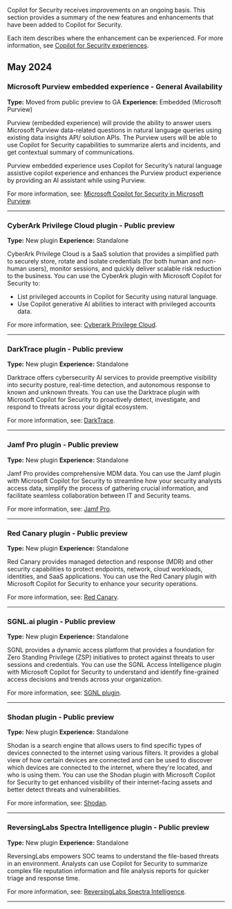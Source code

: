 Copilot for Security receives improvements on an ongoing basis. This section provides a summary of the new features and enhancements that have been added to Copilot for Security.

Each item describes where the enhancement can be experienced. For more information, see [Copilot for Security experiences](/copilot/security/experiences-security-copilot).

## May 2024


### Microsoft Purview embedded experience - General Availability

**Type:** Moved from public preview to GA
**Experience:**  Embedded (Microsoft Purview)


Purview (embedded experience) will provide the ability to answer users Microsoft Purview data-related questions in natural language queries using existing data insights API/ solution APIs. The Purview users will be able to use Copilot for Security capabilities to summarize alerts and incidents, and get contextual summary of communications. 

Purview embedded experience uses Copilot for Security’s natural language assistive copilot experience and enhances the Purview product experience by providing an AI assistant while using Purview. 


For more information, see: [Microsoft Copilot for Security in Microsoft Purview](/purview/copilot-in-purview-overview).

---

### CyberArk Privilege Cloud plugin - Public preview

**Type:**  New plugin
**Experience:** Standalone  


CyberArk Privilege Cloud is a SaaS solution that provides a simplified path to securely store, rotate and isolate credentials (for both human and non-human users), monitor sessions, and quickly deliver scalable risk reduction to the business. You can use the CyberArk plugin with Microsoft Copilot for Security to:

- List privileged accounts in Copilot for Security using natural language.
- Use Copilot generative AI abilities to interact with privileged accounts data.

For more information, see: [Cyberark Privilege Cloud](/copilot/security/plugin-cyberark).

---

### DarkTrace plugin - Public preview

**Type:**  New plugin
**Experience:** Standalone   


Darktrace offers cybersecurity AI services to provide preemptive visibility into security posture, real-time detection, and autonomous response to known and unknown threats. You can use the Darktrace plugin with Microsoft Copilot for Security to proactively detect, investigate, and respond to threats across your digital ecosystem.

For more information, see: [DarkTrace](/copilot/security/plugin-darktrace).

---

### Jamf Pro plugin - Public preview

**Type:**  New plugin
**Experience:** Standalone


Jamf Pro provides comprehensive MDM data. You can use the Jamf plugin with Microsoft Copilot for Security to streamline how your security analysts access data, simplify the process of gathering crucial information, and facilitate seamless collaboration between IT and Security teams.


For more information, see: [Jamf Pro](/copilot/security/plugin-jamf).

---

### Red Canary plugin - Public preview

**Type:**  New plugin
**Experience:** Standalone



Red Canary provides managed detection and response (MDR) and other security capabilities to protect endpoints, network, cloud workloads, identities, and SaaS applications. You can use the Red Canary plugin with Microsoft Copilot for Security to enhance your security operations.

For more information, see: [Red Canary](/copilot/security/plugin-red-canary).


---

### SGNL.ai plugin - Public preview

**Type:**  New plugin
**Experience:** Standalone


SGNL provides a dynamic access platform that provides a foundation for Zero Standing Privilege (ZSP) initiatives to protect against threats to user sessions and credentials. You can use the SGNL Access Intelligence plugin with Microsoft Copilot for Security to understand and identify fine-grained access decisions and trends across your organization.


For more information, see: [SGNL plugin](/copilot/security/plugin-sgnl).

---



### Shodan plugin - Public preview

**Type:**  New plugin 
**Experience:** Standalone


Shodan is a search engine that allows users to find specific types of devices connected to the internet using various filters. It provides a global view of how certain devices are connected and can be used to discover which devices are connected to the internet, where they're located, and who is using them. You can use the Shodan plugin with Microsoft Copilot for Security to get enhanced visibility of their internet-facing assets and better detect threats and vulnerabilities.


For more information, see: [Shodan](/copilot/security/plugin-shodan).

---


### ReversingLabs Spectra Intelligence plugin - Public preview

**Type:**  New plugin
**Experience:** Standalone    


​ReversingLabs empowers SOC teams to understand the file-based threats in an environment. Analysts can use Copilot for Security to summarize complex file reputation information and file analysis reports for quicker triage and response time.

For more information, see: [ReversingLabs Spectra Intelligence](/copilot/security/plugin-reversinglabs).

---